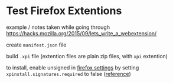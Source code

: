 # Test Firefox Extentions

example / notes taken while going through https://hacks.mozilla.org/2015/09/lets_write_a_webextension/

create `manifest.json` file

build `.xpi` file (extention files are plain zip files, with `xpi` extention)

to install, enable unsigned in [firefox settings](about:config) by setting `xpinstall.signatures.required` to false ([reference](https://support.mozilla.org/en-US/kb/add-on-signing-in-firefox?as=u&utm_source=inproduct#w_what-are-my-options-if-i-want-to-use-an-unsigned-add-on-advanced-users))
